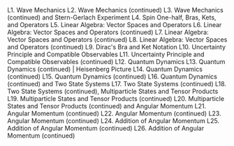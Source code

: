 L1. Wave Mechanics
L2. Wave Mechanics (continued)
L3. Wave Mechanics (continued) and Stern-Gerlach Experiment
L4. Spin One-half, Bras, Kets, and Operators
L5. Linear Algebra: Vector Spaces and Operators
L6. Linear Algebra: Vector Spaces and Operators (continued)
L7. Linear Algebra: Vector Spaces and Operators (continued)
L8. Linear Algebra: Vector Spaces and Operators (continued)
L9. Dirac's Bra and Ket Notation
L10. Uncertainty Principle and Compatible Observables
L11. Uncertainty Principle and Compatible Observables (continued)
L12. Quantum Dynamics
L13. Quantum Dynamics (continued) | Heisenberg Picture
L14. Quantum Dynamics (continued)
L15. Quantum Dynamics (continued)
L16. Quantum Dynamics (continued) and Two State Systems
L17. Two State Systems (continued)
L18. Two State Systems (continued), Multiparticle States and Tensor Products
L19. Multiparticle States and Tensor Products (continued)
L20. Multiparticle States and Tensor Products (continued) and Angular Momentum
L21. Angular Momentum (continued)
L22. Angular Momentum (continued)
L23. Angular Momentum (continued)
L24. Addition of Angular Momentum
L25. Addition of Angular Momentum (continued)
L26. Addition of Angular Momentum (continued)